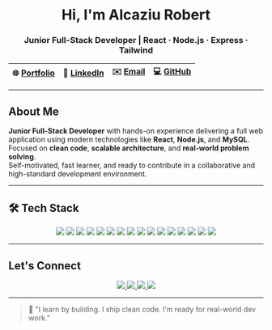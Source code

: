 
<h1 align="center">Hi, I'm Alcaziu Robert</h1>
<h3 align="center">Junior Full-Stack Developer | React · Node.js · Express · Tailwind</h3>


| 🌐 [Portfolio](https://alcaziurobert.ro) | 💼 [LinkedIn](https://www.linkedin.com/in/alcaziurobert/) | ✉️ [Email](mailto:contact@alcaziurobert.ro) | 💻 [GitHub](https://github.com/robertalc1) |
|:----------------------------------------:|:----------------------------------------------------------:|:--------------------------------------------:|:-------------------------------------------:|


---

##  About Me

**Junior Full-Stack Developer** with hands-on experience delivering a full web application using modern technologies like **React**, **Node.js**, and **MySQL**.  
Focused on **clean code**, **scalable architecture**, and **real-world problem solving**.  
Self-motivated, fast learner, and ready to contribute in a collaborative and high-standard development environment.

---

## 🛠️ Tech Stack

<p align="center">
  <img src="https://img.shields.io/badge/React-20232A?style=for-the-badge&logo=react&logoColor=61DAFB" />
  <img src="https://img.shields.io/badge/Node.js-339933?style=for-the-badge&logo=node.js&logoColor=white" />
  <img src="https://img.shields.io/badge/Express.js-404D59?style=for-the-badge&logo=express&logoColor=white" />
  <img src="https://img.shields.io/badge/Tailwind_CSS-38B2AC?style=for-the-badge&logo=tailwind-css&logoColor=white" />
  <img src="https://img.shields.io/badge/JavaScript-F7DF1E?style=for-the-badge&logo=javascript&logoColor=black" />
  <img src="https://img.shields.io/badge/MySQL-00000F?style=for-the-badge&logo=mysql&logoColor=white" />
  <img src="https://img.shields.io/badge/Python-3776AB?style=for-the-badge&logo=python&logoColor=white" />
  <img src="https://img.shields.io/badge/PHP-777BB4?style=for-the-badge&logo=php&logoColor=white" />
  <img src="https://img.shields.io/badge/Java-ED8B00?style=for-the-badge&logo=java&logoColor=white" />
  <img src="https://img.shields.io/badge/C++-00599C?style=for-the-badge&logo=c%2b%2b&logoColor=white" />
  <img src="https://img.shields.io/badge/MongoDB-4EA94B?style=for-the-badge&logo=mongodb&logoColor=white" />
  <img src="https://img.shields.io/badge/PostgreSQL-336791?style=for-the-badge&logo=postgresql&logoColor=white" />
  <img src="https://img.shields.io/badge/Firebase-FFCA28?style=for-the-badge&logo=firebase&logoColor=black" />
  <img src="https://img.shields.io/badge/HTML5-E34F26?style=for-the-badge&logo=html5&logoColor=white" />
  <img src="https://img.shields.io/badge/CSS3-1572B6?style=for-the-badge&logo=css3&logoColor=white" />
  <img src="https://img.shields.io/badge/Git-F05032?style=for-the-badge&logo=git&logoColor=white" />
</p>

---

##  Let's Connect

<p align="center">
  <a href="mailto:contact@alcaziurobert.ro">
    <img src="https://img.shields.io/badge/Gmail-contact@alcaziurobert.ro-red?style=for-the-badge&logo=gmail&logoColor=white" />
  </a>
  <a href="https://www.linkedin.com/in/alcaziurobert/">
    <img src="https://img.shields.io/badge/LinkedIn-alcaziurobert-blue?style=for-the-badge&logo=linkedin&logoColor=white" />
  </a>
  <a href="https://alcaziurobert.ro">
    <img src="https://img.shields.io/badge/Portfolio-alcaziurobert.ro-0A66C2?style=for-the-badge&logo=google-chrome&logoColor=white" />
  </a>
  <a href="https://github.com/robertalc1">
    <img src="https://img.shields.io/badge/GitHub-robertalc1-black?style=for-the-badge&logo=github" />
  </a>
</p>

---

> 💬 "I learn by building. I ship clean code. I’m ready for real-world dev work."
